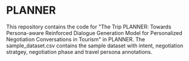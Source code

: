 # PLANNER

This repository contains the code for "The Trip PLANNER: Towards Persona-aware Reinforced Dialogue Generation Model for Personalized Negotiation Conversations in Tourism" in PLANNER.
The sample_dataset.csv contains the sample dataset with intent, negotiation stratgey, negotiation phase and travel persona annotations.
